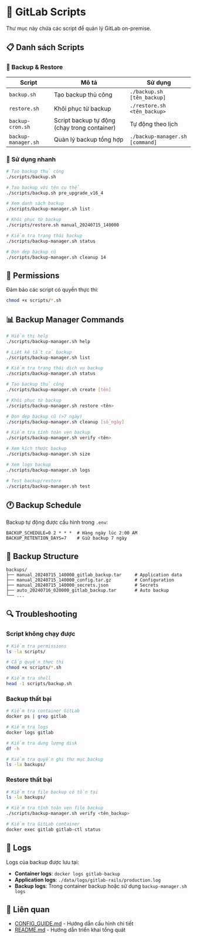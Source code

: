 # 🔧 GitLab Scripts

Thư mục này chứa các script để quản lý GitLab on-premise.

## 📋 Danh sách Scripts

### 🔄 Backup & Restore

| Script | Mô tả | Sử dụng |
|--------|-------|---------|
| `backup.sh` | Tạo backup thủ công | `./backup.sh [tên_backup]` |
| `restore.sh` | Khôi phục từ backup | `./restore.sh <tên_backup>` |
| `backup-cron.sh` | Script backup tự động (chạy trong container) | Tự động theo lịch |
| `backup-manager.sh` | Quản lý backup tổng hợp | `./backup-manager.sh [command]` |

### 🚀 Sử dụng nhanh

```bash
# Tạo backup thủ công
./scripts/backup.sh

# Tạo backup với tên cụ thể
./scripts/backup.sh pre_upgrade_v16_4

# Xem danh sách backup
./scripts/backup-manager.sh list

# Khôi phục từ backup
./scripts/restore.sh manual_20240715_140000

# Kiểm tra trạng thái backup
./scripts/backup-manager.sh status

# Dọn dẹp backup cũ
./scripts/backup-manager.sh cleanup 14
```

## 🔐 Permissions

Đảm bảo các script có quyền thực thi:

```bash
chmod +x scripts/*.sh
```

## 📊 Backup Manager Commands

```bash
# Hiển thị help
./scripts/backup-manager.sh help

# Liệt kê tất cả backup
./scripts/backup-manager.sh list

# Kiểm tra trạng thái dịch vụ backup
./scripts/backup-manager.sh status

# Tạo backup thủ công
./scripts/backup-manager.sh create [tên]

# Khôi phục từ backup
./scripts/backup-manager.sh restore <tên>

# Dọn dẹp backup cũ (>7 ngày)
./scripts/backup-manager.sh cleanup [số_ngày]

# Kiểm tra tính toàn vẹn backup
./scripts/backup-manager.sh verify <tên>

# Xem kích thước backup
./scripts/backup-manager.sh size

# Xem logs backup
./scripts/backup-manager.sh logs

# Test backup/restore
./scripts/backup-manager.sh test
```

## 🕐 Backup Schedule

Backup tự động được cấu hình trong `.env`:

```env
BACKUP_SCHEDULE=0 2 * * *  # Hàng ngày lúc 2:00 AM
BACKUP_RETENTION_DAYS=7    # Giữ backup 7 ngày
```

## 📁 Backup Structure

```
backups/
├── manual_20240715_140000_gitlab_backup.tar     # Application data
├── manual_20240715_140000_config.tar.gz         # Configuration
├── manual_20240715_140000_secrets.json          # Secrets
├── auto_20240716_020000_gitlab_backup.tar       # Auto backup
└── ...
```

## 🔍 Troubleshooting

### Script không chạy được

```bash
# Kiểm tra permissions
ls -la scripts/

# Cấp quyền thực thi
chmod +x scripts/*.sh

# Kiểm tra shell
head -1 scripts/backup.sh
```

### Backup thất bại

```bash
# Kiểm tra container GitLab
docker ps | grep gitlab

# Kiểm tra logs
docker logs gitlab

# Kiểm tra dung lượng disk
df -h

# Kiểm tra quyền ghi thư mục backup
ls -la backups/
```

### Restore thất bại

```bash
# Kiểm tra file backup có tồn tại
ls -la backups/

# Kiểm tra tính toàn vẹn file backup
./scripts/backup-manager.sh verify <tên_backup>

# Kiểm tra GitLab container
docker exec gitlab gitlab-ctl status
```

## 📝 Logs

Logs của backup được lưu tại:

- **Container logs**: `docker logs gitlab-backup`
- **Application logs**: `./data/logs/gitlab-rails/production.log`
- **Backup logs**: Trong container backup hoặc sử dụng `backup-manager.sh logs`

## 🔗 Liên quan

- [CONFIG_GUIDE.md](../docs/CONFIG_GUIDE.md) - Hướng dẫn cấu hình chi tiết
- [README.md](../README.md) - Hướng dẫn triển khai tổng quát
